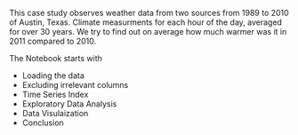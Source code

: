 
This case study observes weather data from two sources from 1989 to 2010 of Austin, Texas. 
Climate measurments for each hour of the day, averaged for over 30 years. We try to find out on average how much warmer was it in 2011 
compared to 2010. 

The Notebook starts with
* Loading the data
* Excluding irrelevant columns
* Time Series Index
* Exploratory Data Analysis
* Data Visulaization
* Conclusion
